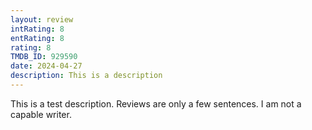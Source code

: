 ```yaml
---
layout: review
intRating: 8
entRating: 8
rating: 8
TMDB_ID: 929590
date: 2024-04-27
description: This is a description
---
```


This is a test description. Reviews are only a few sentences. I am not a capable writer.
